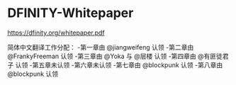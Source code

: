 # DFINITY-Whitepaper

https://dfinity.org/whitepaper.pdf

简体中文翻译工作分配：
-第一章由 @jiangweifeng 认领
-第二章由 @FrankyFreeman 认领
-第三章由 @Yoka 与 @层楼 认领
-第四章由 @有匪徒君子 认领
-第五章未认领
-第六章未认领
-第七章由 @blockpunk 认领
-第八章由 @blockpunk 认领
